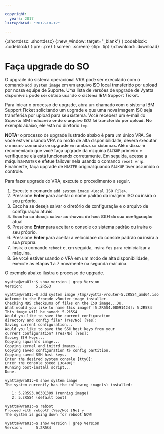 ```yaml
---

copyright:
  years: 2017
lastupdated: "2017-10-12"

---
```


{:shortdesc: .shortdesc}
{:new_window: target="_blank"}
{:codeblock: .codeblock}
{:pre: .pre}
{:screen: .screen}
{:tip: .tip}
{:download: .download}

# Faça upgrade do SO
O upgrade do sistema operacional VRA pode ser executado com o comando ``add system image`` em um arquivo ISO local transferido por upload por nossa equipe de Suporte. Uma lista de versões de upgrade de Vyatta disponíveis pode ser obtida usando o sistema IBM Support Ticket.

Para iniciar o processo de upgrade, abra um chamado com o sistema IBM Support Ticket solicitando um upgrade e que uma nova imagem ISO seja transferida por upload para seu sistema. Você receberá um e-mail do Suporte IBM indicando onde o arquivo ISO foi transferido por upload. No exemplo abaixo, ele está no diretório ``tmp``.

**NOTA:** o processo de upgrade ilustrado abaixo é para um único VRA. Se você estiver usando VRA no modo de alta disponibilidade, deverá executar o mesmo comando de upgrade em ambos os sistemas. Além disso, é recomendado que você faça upgrade da máquina `BACKUP` primeiro e verifique se ela está funcionando corretamente. Em seguida, acesse a máquina `MASTER` e efetue failover nela usando o comando `reset vrrp`. Finalmente, faça upgrade de `MASTER` original quando `BACKUP` tiver assumido o controle.

Para fazer upgrade do VRA, execute o procedimento a seguir.

1. Execute o comando ``add system image <Local ISO File>``.
2. Pressione **Enter** para aceitar o nome padrão da imagem ISO ou insira o seu próprio.
3. Escolha se deseja salvar o diretório de configuração e o arquivo de configuração atuais.
4. Escolha se deseja salvar as chaves do host SSH de sua configuração atual.
5. Pressione **Enter** para aceitar o console do sistema padrão ou insira o seu próprio.
6. Pressione **Enter** para aceitar a velocidade do console padrão ou insira a sua própria.
7. Insira o comando `reboot` e, em seguida, insira `Yes` para reinicializar a máquina.
8. Se você estiver usando o VRA em um modo de alta disponibilidade, execute as etapas 1 a 7 novamente na segunda máquina.

O exemplo abaixo ilustra o processo de upgrade.

```
vyatta@vra01:~$ show version | grep Version
Version:      5.2R5S3

vyatta@vra01:~$ add system image /tmp/vyatta-vrouter-5.2R5S4_amd64.iso
Welcome to the Brocade vRouter image installer.
Checking MD5 checksums of files on the ISO image...OK.
What would you like to name this image? [5.2R5S4.08091424]: 5.2R5S4
This image will be named: 5.2R5S4
Would you like to save the current configuration
directory and config file? (Yes/No) [Yes]:
Saving current configuration...
Would you like to save the SSH host keys from your
current configuration? (Yes/No) [Yes]:
Saving SSH keys...
Copying squashfs image...
Copying kernel and initrd images...
Copying saved configuration to config partition.
Copying saved SSH host keys.
Enter the desired system console [tty0]:
Enter the console speed [38400]:
Running post-install script...
Done.

vyatta@vra01:~$ show system image
The system currently has the following image(s) installed:

   1: 5.2R5S3.06301309 (running image)
   2: 5.2R5S4 (default boot)

vyatta@vra01:~$ reboot
Proceed with reboot? (Yes/No) [No] y
The system is going down for reboot NOW!

vyatta@vra01:~$ show version | grep Version
Version:      5.2R5S4
```
